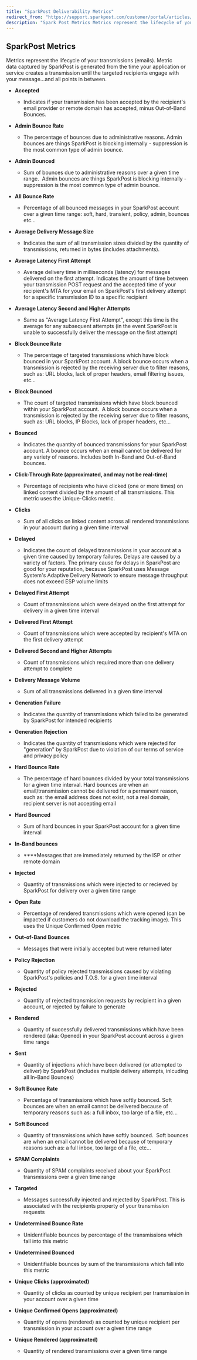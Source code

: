 ```yaml
---
title: "SparkPost Deliverability Metrics"
redirect_from: "https://support.sparkpost.com/customer/portal/articles/1929969-sparkpost-deliverability-metrics"
description: "Spark Post Metrics Metrics represent the lifecycle of your transmissions emails Metric data captured by Spark Post is generated from the time your application or service creates a transmission until the targeted recipients engage with your message and all points in between Accepted Indicates if your transmission has been accepted..."
---
```


## SparkPost Metrics

Metrics represent the lifecycle of your transmissions (emails). Metric data captured by SparkPost is generated from the time your application or service creates a transmission until the targeted recipients engage with your message...and all points in between.

*   **Accepted**
    *   Indicates if your transmission has been accepted by the recipient's email provider or remote domain has accepted, minus Out-of-Band Bounces.

*   **Admin Bounce Rate**            
    *   The percentage of bounces due to administrative reasons. Admin bounces are things SparkPost is blocking internally - suppression is the most common type of admin bounce.

*   **Admin Bounced**        
    *   Sum of bounces due to administrative reasons over a given time range.  Admin bounces are things SparkPost is blocking internally - suppression is the most common type of admin bounce.

*   **All Bounce Rate**            
    *   Percentage of all bounced messages in your SparkPost account over a given time range: soft, hard, transient, policy, admin, bounces etc...

*   **Average Delivery Message Size**                      
    *   Indicates the sum of all transmission sizes divided by the quantity of transmissions, returned in bytes (includes attachments).

*   **Average Latency First Attempt**                      
    *   Average delivery time in milliseconds (latency) for messages delivered on the first attempt. Indicates the amount of time between your transmission POST request and the accepted time of your recipient's MTA for your email on SparkPost's first delivery attempt for a specific transmission ID to a specific recipient

*   **Average Latency Second and Higher Attempts**                                   
    *   Same as "Average Latency First Attempt", except this time is the average for any subsequent attempts (in the event SparkPost is unable to successfully deliver the message on the first attempt)

*   **Block Bounce Rate**            
    *   The percentage of targeted transmissions which have block bounced in your SparkPost account. A block bounce occurs when a transmission is rejected by the receiving server due to filter reasons, such as: URL blocks, lack of proper headers, email filtering issues, etc...

*   **Block Bounced**        
    *   The count of targeted transmissions which have block bounced within your SparkPost account.  A block bounce occurs when a transmission is rejected by the receiving server due to filter reasons, such as: URL blocks, IP Blocks, lack of proper headers, etc...

*   **Bounced**
    *   Indicates the quantity of bounced transmissions for your SparkPost account. A bounce occurs when an email cannot be delivered for any variety of reasons. Includes both In-Band and Out-of-Band bounces.

*   **Click-Through Rate (approximated, and may not be real-time)**                                              
    *   Percentage of recipients who have clicked (one or more times) on linked content divided by the amount of all transmissions. This metric uses the Unique-Clicks metric.

*   **Clicks**
    *   Sum of all clicks on linked content across all rendered transmissions in your account during a given time interval

*   **Delayed**
    *   Indicates the count of delayed transmissions in your account at a given time caused by temporary failures. Delays are caused by a variety of factors. The primary cause for delays in SparkPost are good for your reputation, because SparkPost uses Message System's Adaptive Delivery Network to ensure message throughput does not exceed ESP volume limits

*   **Delayed First Attempt**              
    *   Count of transmissions which were delayed on the first attempt for delivery in a given time interval

*   **Delivered First Attempt**              
    *   Count of transmissions which were accepted by recipient's MTA on the first delivery attempt

*   **Delivered Second and Higher Attempts**                           
    *   Count of transmissions which required more than one delivery attempt to complete

*   **Delivery Message Volume**               
    *   Sum of all transmissions delivered in a given time interval

*   **Generation Failure**        
    *   Indicates the quantity of transmissions which failed to be generated by SparkPost for intended recipients

*   **Generation Rejection**          
    *   Indicates the quantity of transmissions which were rejected for "generation" by SparkPost due to violation of our terms of service and privacy policy

*   **Hard Bounce Rate**            
    *   The percentage of hard bounces divided by your total transmissions for a given time interval. Hard bounces are when an email/transmission cannot be delivered for a permanent reason, such as: the email address does not exist, not a real domain, recipient server is not accepting email

*   **Hard Bounced**        
    *   Sum of hard bounces in your SparkPost account for a given time interval

*   **In-Band bounces**        
    *   **​**Messages that are immediately returned by the ISP or other remote domain

*   **Injected**
    *   Quantity of transmissions which were injected to or recieved by SparkPost for delivery over a given time range

*   **Open Rate**     
    *   Percentage of rendered transmissions which were opened (can be impacted if customers do not download the tracking image). This uses the Unique Confirmed Open metric

*   **Out-of-Band Bounces**        
    *   Messages that were initially accepted but were returned later

*   **Policy Rejection**          
    *   Quantity of policy rejected transmissions caused by violating SparkPost's policies and T.O.S. for a given time interval

*   **Rejected**
    *   Quantity of rejected transmission requests by recipient in a given account, or rejected by failure to generate

*   **Rendered**
    *   Quantity of successfully delivered transmissions which have been rendered (aka: Opened) in your SparkPost account across a given time range

*   **Sent**
    *   Quantity of injections which have been delivered (or attempted to deliver) by SparkPost (includes multiple delivery attempts, inlcuding all In-Band Bounces)

*   **Soft Bounce Rate**            
    *   Percentage of transmissions which have softly bounced. Soft bounces are when an email cannot be delivered because of temporary reasons such as: a full inbox, too large of a file, etc...

*   **Soft Bounced**        
    *   Quantity of transmissions which have softly bounced.  Soft bounces are when an email cannot be delivered because of temporary reasons such as: a full inbox, too large of a file, etc...

*   **SPAM Complaints**           
    *   Quantity of SPAM complaints received about your SparkPost transmissions over a given time range

*   **Targeted**
    *   Messages successfully injected and rejected by SparkPost. This is associated with the recipients property of your transmission requests

*   **Undetermined Bounce Rate**            
    *   Unidentifiable bounces by percentage of the transmissions which fall into this metric

*   **Undetermined Bounced**        
    *   Unidentifiable bounces by sum of the transmissions which fall into this metric

*   **Unique Clicks (approximated)**                      
    *   Quantity of clicks as counted by unique recipient per transmission in your account over a given time

*   **Unique Confirmed Opens (approximated)**                               
    *   Quantity of opens (rendered) as counted by unique recipient per transmission in your account over a given time range

*   **Unique Rendered (approximated)**                        
    *   Quantity of rendered transmissions over a given time range